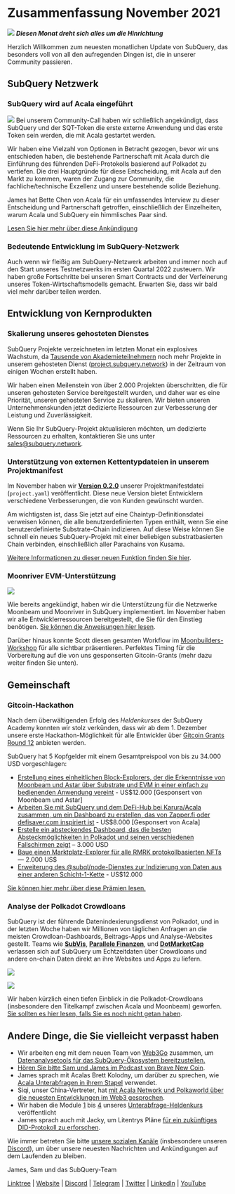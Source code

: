# Zusammenfassung November 2021

![](https://miro.medium.com/max/1400/1*qzKzZnWY2ao3tiffwwugXQ.png) **_Diesen Monat dreht sich alles um die Hinrichtung_**

Herzlich Willkommen zum neuesten monatlichen Update von SubQuery, das besonders voll von all den aufregenden Dingen ist, die in unserer Community passieren.

## SubQuery Netzwerk

### SubQuery wird auf Acala eingeführt

![](https://miro.medium.com/max/600/0*SJ1TWt1sGwUWqvuI.gif) Bei unserem Community-Call haben wir schließlich angekündigt, dass SubQuery und der SQT-Token die erste externe Anwendung und das erste Token sein werden, die mit Acala gestartet werden.

Wir haben eine Vielzahl von Optionen in Betracht gezogen, bevor wir uns entschieden haben, die bestehende Partnerschaft mit Acala durch die Einführung des führenden DeFi-Protokolls basierend auf Polkadot zu vertiefen. Die drei Hauptgründe für diese Entscheidung, mit Acala auf den Markt zu kommen, waren der Zugang zur Community, die fachliche/technische Exzellenz und unsere bestehende solide Beziehung.

James hat Bette Chen von Acala für ein umfassendes Interview zu dieser Entscheidung und Partnerschaft getroffen, einschließlich der Einzelheiten, warum Acala und SubQuery ein himmlisches Paar sind.

[Lesen Sie hier mehr über diese Ankündigung](https://blog.subquery.network/blogs/20211125-subquery-network-acala.html)

### Bedeutende Entwicklung im SubQuery-Netzwerk

Auch wenn wir fleißig am SubQuery-Netzwerk arbeiten und immer noch auf den Start unseres Testnetzwerks im ersten Quartal 2022 zusteuern. Wir haben große Fortschritte bei unseren Smart Contracts und der Verfeinerung unseres Token-Wirtschaftsmodells gemacht. Erwarten Sie, dass wir bald viel mehr darüber teilen werden.

## Entwicklung von Kernprodukten

### Skalierung unseres gehosteten Dienstes

SubQuery Projekte verzeichneten im letzten Monat ein explosives Wachstum, da [Tausende von Akademieteilnehmern](https://blog.subquery.network/blogs/20211018-subquery-launches-the-subquery-academy.html) noch mehr Projekte in unserem gehosteten Dienst ([project.subquery.network](https://project.subquery.network/)) in der Zeitraum von einigen Wochen erstellt haben.

Wir haben einen Meilenstein von über 2.000 Projekten überschritten, die für unseren gehosteten Service bereitgestellt wurden, und daher war es eine Priorität, unseren gehosteten Service zu skalieren. Wir bieten unseren Unternehmenskunden jetzt dedizierte Ressourcen zur Verbesserung der Leistung und Zuverlässigkeit.

Wenn Sie Ihr SubQuery-Projekt aktualisieren möchten, um dedizierte Ressourcen zu erhalten, kontaktieren Sie uns unter [sales@subquery.network](mailto:sales@subquery.network).

### Unterstützung von externen Kettentypdateien in unserem Projektmanifest

Im November haben wir [**Version 0.2.0**](https://doc.subquery.network/create/manifest/) unserer Projektmanifestdatei (`project.yaml`) veröffentlicht. Diese neue Version bietet Entwicklern verschiedene Verbesserungen, die von Kunden gewünscht wurden.

Am wichtigsten ist, dass Sie jetzt auf eine Chaintyp-Definitionsdatei verweisen können, die alle benutzerdefinierten Typen enthält, wenn Sie eine benutzerdefinierte Substrate-Chain indizieren. Auf diese Weise können Sie schnell ein neues SubQuery-Projekt mit einer beliebigen substratbasierten Chain verbinden, einschließlich aller Parachains von Kusama.

[Weitere Informationen zu dieser neuen Funktion finden Sie hier](https://blog.subquery.network/blogs/20211105-november-technical-update.html#support-for-external-chain-type-files-in-project-manifest).

### Moonriver EVM-Unterstützung

![](https://miro.medium.com/max/600/0*B27QVtvcR6nXA9ff.gif)

Wie bereits angekündigt, haben wir die Unterstützung für die Netzwerke Moonbeam und Moonriver in SubQuery implementiert. Im November haben wir alle Entwicklerressourcen bereitgestellt, die Sie für den Einstieg benötigen. [Sie können die Anweisungen hier lesen](https://blog.subquery.network/blogs/20211105-november-technical-update.html#moonbeam-evm-support).

Darüber hinaus konnte Scott diesen gesamten Workflow im [Moonbuilders-Workshop](https://www.crowdcast.io/e/moonbuilders-ws/10) für alle sichtbar präsentieren. Perfektes Timing für die Vorbereitung auf die von uns gesponserten Gitcoin-Grants (mehr dazu weiter finden Sie unten).

## Gemeinschaft

### Gitcoin-Hackathon

Nach dem überwältigenden Erfolg des _Heldenkurses_ der SubQuery Academy konnten wir stolz verkünden, dass wir ab dem 1. Dezember unsere erste Hackathon-Möglichkeit für alle Entwickler über [Gitcoin Grants Round 12](https://gitcoin.co/hackathon/gr12/?org=subquery) anbieten werden.

SubQuery hat 5 Kopfgelder mit einem Gesamtpreispool von bis zu 34.000 USD vorgeschlagen:

- [Erstellung eines einheitlichen Block-Explorers, der die Erkenntnisse von Moonbeam und Astar über Substrate und EVM in einer einfach zu bedienenden Anwendung vereint](https://gitcoin.co/issue/subquery/grants/1) - US$12.000 [Gesponsert von Moonbeam und Astar]
- [Arbeiten Sie mit SubQuery und dem DeFi-Hub bei Karura/Acala zusammen, um ein Dashboard zu erstellen, das von Zapper.fi oder defisaver.com inspiriert ist](https://gitcoin.co/issue/subquery/grants/2) - US$8.000 [Gesponsert von Acala]
- [Erstelle ein absteckendes Dashboard, das die besten Absteckmöglichkeiten in Polkadot und seinen verschiedenen Fallschirmen zeigt](https://gitcoin.co/issue/subquery/grants/3) – 3.000 USD
- [Baue einen Marktplatz-Explorer für alle RMRK protokollbasierten NFTs](https://gitcoin.co/issue/subquery/grants/4) — 2.000 US$
- [Erweiterung des @subql/node-Dienstes zur Indizierung von Daten aus einer anderen Schicht-1-Kette](https://gitcoin.co/issue/subquery/grants/5) - US$12.000

[Sie können hier mehr über diese Prämien lesen.](https://blog.subquery.network/blogs/20211120-gitcoin12-hackathon.html)

### Analyse der Polkadot Crowdloans

SubQuery ist der führende Datenindexierungsdienst von Polkadot, und in der letzten Woche haben wir Millionen von täglichen Anfragen an die meisten Crowdloan-Dashboards, Beitrags-Apps und Analyse-Websites gestellt. Teams wie [**SubVis**](https://www.subvis.io/), [**Parallele Finanzen**](https://parallel.fi/), und [**DotMarketCap**](https://dotmarketcap.com/) verlassen sich auf SubQuery um Echtzeitdaten über Crowdloans und andere on-chain Daten direkt an ihre Websites und Apps zu liefern.

![](https://miro.medium.com/max/60/0*HfsoOwpat76ip6Jg?q=20)

![](https://miro.medium.com/max/700/0*HfsoOwpat76ip6Jg)

Wir haben kürzlich einen tiefen Einblick in die Polkadot-Crowdloans (insbesondere den Titelkampf zwischen Acala und Moonbeam) geworfen. [Sie sollten es hier lesen, falls Sie es noch nicht getan haben](https://blog.subquery.network/blogs/20211124-polkadot-crowdloans.html).

## Andere Dinge, die Sie vielleicht verpasst haben

- Wir arbeiten eng mit dem neuen Team von [Web3Go](https://www.web3go.xyz/) zusammen, um [Datenanalysetools für das SubQuery-Ökosystem bereitzustellen.](https://blog.subquery.network/customer_announcements/20211110-web3go.html)
- [Hören Sie bitte Sam und James im Podcast von Brave New Coin](https://bravenewcoin.com/insights/podcasts/subquery-connecting-the-dots-on-polkadot).
- James sprach mit Acalas Brett Kolodny, um darüber zu sprechen, wie [Acala Unterabfragen in ihrem Stapel](https://www.youtube.com/watch?v=Wbxwj8K67Lw) verwendet.
- Siqi, unser China-Vertreter, hat [mit Acala Network und Polkaworld über die neuesten Entwicklungen im Web3 gesprochen](https://www.huoxing24.com/live/24313016).
- Wir haben die Module [1](https://doc.subquery.network/academy/herocourse/module1/) bis [4](https://doc.subquery.network/academy/herocourse/module4/) unseres [Unterabfrage-Heldenkurs](https://blog.subquery.network/blogs/20211018-subquery-launches-the-subquery-academy.html) veröffentlicht
- James sprach auch mit Jacky, um Litentrys Pläne [für ein zukünftiges DID-Protokoll zu erforschen](https://www.youtube.com/watch?v=Rqlpo9QIVyk).

Wie immer betreten Sie bitte [unsere sozialen Kanäle](https://linktr.ee/subquerynetwork) (insbesondere unseren [Discord](https://discord.com/invite/subquery)), um über unsere neuesten Nachrichten und Ankündigungen auf dem Laufenden zu bleiben.

James, Sam und das SubQuery-Team

[Linktree](https://linktr.ee/subquerynetwork) | [Website](https://subquery.network/) | [Discord](https://discord.com/invite/78zg8aBSMG) | [Telegram](https://t.me/subquerynetwork) | [Twitter](https://twitter.com/subquerynetwork) | [LinkedIn](https://www.linkedin.com/company/subquery) | [YouTube](https://www.youtube.com/channel/UCi1a6NUUjegcLHDFLr7CqLw)
